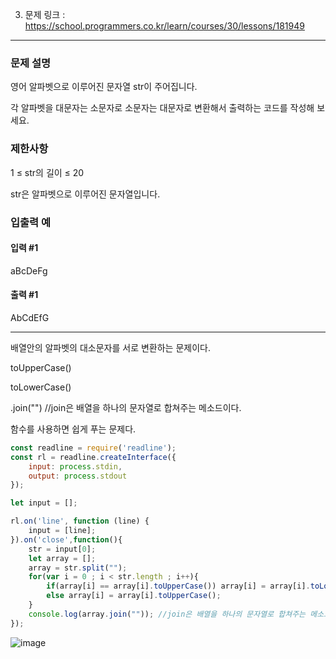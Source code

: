 3. 문제 링크 : https://school.programmers.co.kr/learn/courses/30/lessons/181949
---
### 문제 설명

영어 알파벳으로 이루어진 문자열 str이 주어집니다. 

각 알파벳을 대문자는 소문자로 소문자는 대문자로 변환해서 출력하는 코드를 작성해 보세요.

### 제한사항

1 ≤ str의 길이 ≤ 20

str은 알파벳으로 이루어진 문자열입니다.

### 입출력 예

#### 입력 #1

aBcDeFg

#### 출력 #1

AbCdEfG

---

배열안의 알파벳의 대소문자를 서로 변환하는 문제이다.

toUpperCase()

toLowerCase()

.join("") //join은 배열을 하나의 문자열로 합쳐주는 메소드이다.

함수를 사용하면 쉽게 푸는 문제다. 

~~~js
const readline = require('readline');
const rl = readline.createInterface({
    input: process.stdin,
    output: process.stdout
});

let input = [];

rl.on('line', function (line) {
    input = [line];
}).on('close',function(){
    str = input[0];
    let array = [];
    array = str.split("");
    for(var i = 0 ; i < str.length ; i++){
        if(array[i] == array[i].toUpperCase()) array[i] = array[i].toLowerCase();
        else array[i] = array[i].toUpperCase();
    }
    console.log(array.join("")); //join은 배열을 하나의 문자열로 합쳐주는 메소드이다.
});

~~~

![image](https://github.com/Leejinuk123/ProgrammersCodingTest/assets/50895677/63c61282-0967-4b64-b686-91f2118acf96)
